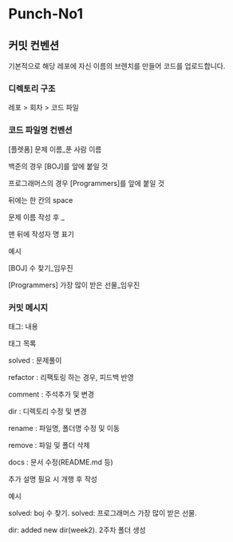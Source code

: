 # Punch-No1

## 커밋 컨벤션
기본적으로 해당 레포에 자신 이름의 브렌치를 만들어 코드를 업로드합니다.

### 디렉토리 구조
레포 > 회차 > 코드 파일

### 코드 파일명 컨벤션

[플렛폼] 문제 이름_푼 사람 이름

백준의 경우 [BOJ]를 앞에 붙일 것

프로그래머스의 경우 [Programmers]를 앞에 붙일 것

[](대괄호) 뒤에는 한 칸의 space

문제 이름 작성 후 _

맨 뒤에 작성자 명 표기

예시

[BOJ] 수 찾기_임우진

[Programmers] 가장 많이 받은 선물_임우진

### 커밋 메시지
태그: 내용

태그 목록

solved : 문제풀이

refactor : 리팩토링 하는 경우, 피드백 반영

comment : 주석추가 및 변경

dir : 디렉토리 수정 및 변경

rename : 파일명, 폴더명 수정 및 이동

remove : 파일 및 폴더 삭제

docs : 문서 수정(README.md 등)

추가 설명 필요 시 개행 후 작성

예시

solved: boj 수 찾기.
solved: 프로그래머스 가장 많이 받은 선물.

dir: added new dir(week2).
2주차 폴더 생성
